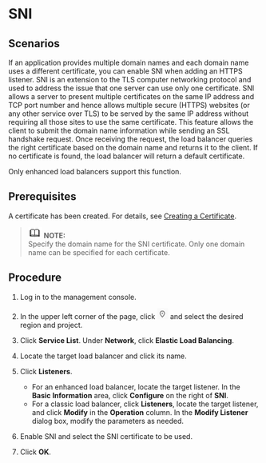# SNI<a name="EN-US_TOPIC_0161931359"></a>

## Scenarios<a name="section740719161315"></a>

If an application provides multiple domain names and each domain name uses a different certificate, you can enable SNI when adding an HTTPS listener. SNI is an extension to the TLS computer networking protocol and used to address the issue that one server can use only one certificate. SNI allows a server to present multiple certificates on the same IP address and TCP port number and hence allows multiple secure \(HTTPS\) websites \(or any other service over TLS\) to be served by the same IP address without requiring all those sites to use the same certificate. This feature allows the client to submit the domain name information while sending an SSL handshake request. Once receiving the request, the load balancer queries the right certificate based on the domain name and returns it to the client. If no certificate is found, the load balancer will return a default certificate.

Only enhanced load balancers support this function.

## Prerequisites<a name="section1392112210718"></a>

A certificate has been created. For details, see  [Creating a Certificate](creating-a-certificate.md).

>![](public_sys-resources/icon-note.gif) **NOTE:**   
>Specify the domain name for the SNI certificate. Only one domain name can be specified for each certificate.  

## Procedure<a name="section61198541679"></a>

1.  Log in to the management console.
2.  In the upper left corner of the page, click  ![](figures/icon-region.png)  and select the desired region and project.
3.  Click  **Service List**. Under  **Network**, click  **Elastic Load Balancing**.

1.  Locate the target load balancer and click its name.
2.  Click  **Listeners**.
    -   For an enhanced load balancer, locate the target listener. In the  **Basic Information**  area, click  **Configure**  on the right of  **SNI**.
    -   For a classic load balancer, click  **Listeners**, locate the target listener, and click  **Modify**  in the  **Operation**  column. In the  **Modify Listener**  dialog box, modify the parameters as needed.

3.  Enable SNI and select the SNI certificate to be used.
4.  Click  **OK**.

